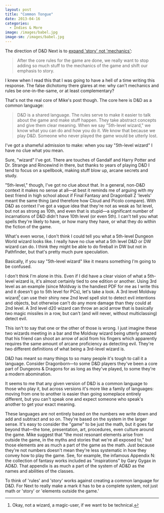 ```yaml
---
layout: post
title: "Common Tongue"
date: 2013-04-16
categories:
  - Indies & More
image: /images/babel.jpg
image-sm: /images/babel.jpg
---
```

The direction of D&D Next is to [expand 'story' not 'mechanics'](http://www.wizards.com/DnD/Article.aspx?x=dnd/4ll/20130304):

> After the core rules for the game are done, we really want to stop adding so much stuff to the mechanics of the game and shift our emphasis to story.

I knew when I read this that I was going to have a hell of a time writing this response. The false dichotomy there glares at me: why can't mechanics and rules be one-in-the-same, or at least complementary?

That's not the real core of Mike's post though. The core here is D&D as a common language:

> D&D is a shared language. The rules serve to make it easier to talk about the game and make stuff happen. They take abstract concepts and give them clear meaning. When we say "5th-level wizard," we know what you can do and how you do it. We know that because we play D&D. Someone who never played the game would be utterly lost.

I've got a shameful admission to make: when you say "5th-level wizard" I have no clue what you mean.

Sure, "wizard" I've got. There are touches of Gandalf and Harry Potter and Dr. Strange and Rincewind in there, but thanks to years of playing D&D I tend to focus on a spellbook, making stuff blow up, arcane secrets and study.

"5th-level," though, I've got no clue about that. In a general, non-D&D context it makes no sense at all—at best it reminds me of arguing with my best friend in high school about if Final Fantasy and Dragonball Z 'levels' meant the same thing (and therefore how Cloud and Picolo compare). With D&D as context I've got a vague idea that they're not as weak as 1st level, but not as strong as 10th, and even that is stupid—a significant number of incarnations of D&D didn't have 10th level (or even 5th). I can't tell you what spells they're likely to have, or how many they have, or what they do within the fiction of the game.

What's even worse, I don't think I could tell you what a 5th-level Dungeon World wizard looks like. I really have no clue what a 5th level D&D or DW wizard can do. I think they might be able to do fireball in DW but not in Pathfinder, but that's pretty much pure speculation.

Basically, if you say "5th-level wizard" like it means something I'm going to be confused.

I don't think I'm alone in this. Even if I did have a clear vision of what a 5th-level wizard is, it's almost certainly tied to one edition or another. Using 3rd level as an example (since Moldvay is the handiest PDF for me as I write this and it doesn't go to 5th level for PCs), let's take a look. A 3rd level Moldvay wizard[^1] can use their shiny new 2nd level spell slot to detect evil intentions and objects, but otherwise can't do any more damage than they could at 2nd level. A 3rd level d20 wizard can throw an acid arrow that is basically two magic missiles in a row, but can't (and will never, without multiclassing) detect evil.

This isn't to say that one or the other of those is wrong. I just imagine these two wizards meeting in a bar and the Moldvay wizard being utterly amazed that his friend can shoot an arrow of acid from his fingers which apparently requires the same amount of arcane proficiency as detecting evil. They're two different definitions of what being a 3rd-level wizard is.

D&D has meant so many things to so many people it's tough to call it a language. Consider Dragonborn—to some D&D players they've been a core part of Dungeons & Dragons for as long as they've played, to some they're a modern abomination.

It seems to me that any given version of D&D is a common language to those who play it, but across versions it's more like a family of languages: moving from one to another is easier than going someplace entirely different, but you can't speak one and expect someone who speak's another to get your exact meaning.

These languages are not entirely based on the numbers we write down and add and subtract and so on. They're based on the system in the larger sense. It's easy to consider the "game" to be just the math, but it goes far beyond that—the tone, presentation, art, procedures, even culture around the game. Mike suggest that "the most resonant elements arise from outside the game, in the myths and stories that we're all exposed to," but those elements are as much a part of the game as the math. Just because they're not numbers doesn't mean they're less systematic in how they convey how to play the game. See, for example, the infamous Appendix N: the collection of fantasy works included as "inspirations" by Gary Gygax in AD&D. That appendix is as much a part of the system of AD&D as the names and abilities of the classes.

To think of 'rules' and 'story' works against creating a common language for D&D. For Next to really make a mark it has to be a complete system, not just math or 'story' or 'elements outside the game.'

[^1]: Okay, not a wizard, a magic-user, if we want to be technical.